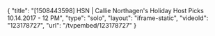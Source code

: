 {
    "title": "[1508443598] HSN | Callie Northagen's Holiday Host Picks 10.14.2017 - 12 PM",
    "type": "solo",
    "layout": "iframe-static",
    "videoId": "123178727",
    "url": "\/tvpembed\/123178727"
}